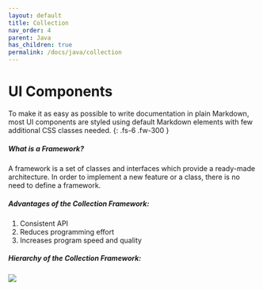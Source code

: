 ```yaml
---
layout: default
title: Collection
nav_order: 4
parent: Java
has_children: true
permalink: /docs/java/collection
---
```


# UI Components

To make it as easy as possible to write documentation in plain Markdown, most UI components are styled using default Markdown elements with few additional CSS classes needed.
{: .fs-6 .fw-300 }

##### What is a Framework?
A framework is a set of classes and interfaces which provide a ready-made architecture. In order to implement a new feature or a class, there is no need to define a framework.

##### Advantages of the Collection Framework: 
1. Consistent API
2. Reduces programming effort
3. Increases program speed and quality

##### Hierarchy of the Collection Framework:
![](../../assets/images/java/Collections-in-Java1.png)



